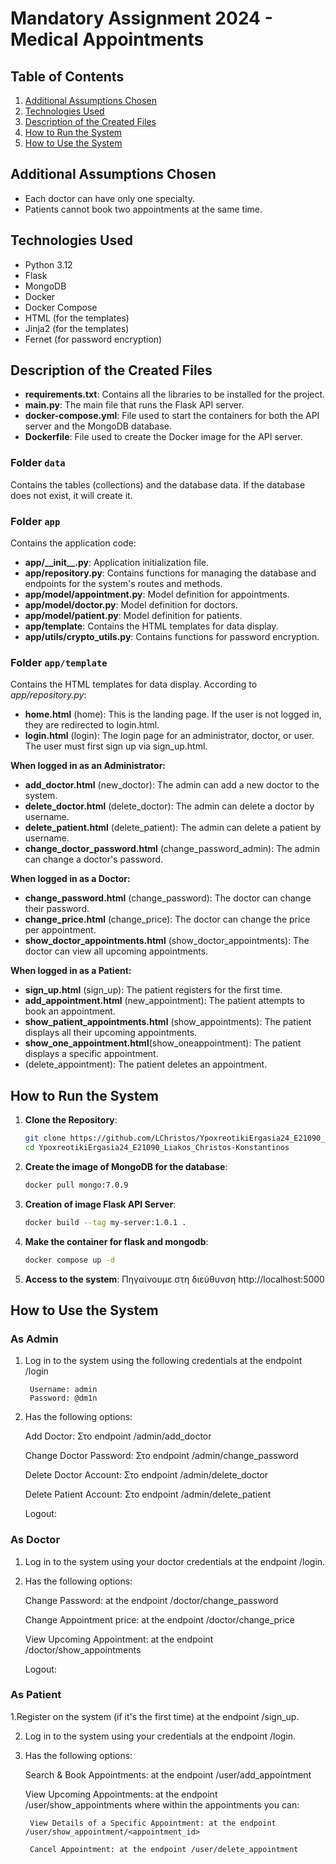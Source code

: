 # Mandatory Assignment 2024 - Medical Appointments

## Table of Contents

1. [Additional Assumptions Chosen](#additional-assumptions-chosen)
2. [Technologies Used](#technologies-used)
3. [Description of the Created Files](#description-of-the-created-files)
4. [How to Run the System](#how-to-run-the-system)
5. [How to Use the System](#how-to-use-the-system)

## Additional Assumptions Chosen

- Each doctor can have only one specialty.
- Patients cannot book two appointments at the same time.

## Technologies Used

- Python 3.12
- Flask
- MongoDB
- Docker
- Docker Compose
- HTML (for the templates)
- Jinja2 (for the templates)
- Fernet (for password encryption)

## Description of the Created Files

- **requirements.txt**: Contains all the libraries to be installed for the project.
- **main.py**: The main file that runs the Flask API server.
- **docker-compose.yml**: File used to start the containers for both the API server and the MongoDB database.
- **Dockerfile**: File used to create the Docker image for the API server.

### Folder `data`

Contains the tables (collections) and the database data. If the database does not exist, it will create it.

### Folder `app`

Contains the application code:

- **app/\_\_init\_\_.py**: Application initialization file.
- **app/repository.py**: Contains functions for managing the database and endpoints for the system's routes and methods.
- **app/model/appointment.py**: Model definition for appointments.
- **app/model/doctor.py**: Model definition for doctors.
- **app/model/patient.py**: Model definition for patients.
- **app/template**: Contains the HTML templates for data display.
- **app/utils/crypto_utils.py**: Contains functions for password encryption.

### Folder `app/template`

Contains the HTML templates for data display. According to _app/repository.py_:

- **home.html** (home): This is the landing page. If the user is not logged in, they are redirected to login.html.
- **login.html** (login): The login page for an administrator, doctor, or user. The user must first sign up via sign_up.html.

**When logged in as an Administrator:**
- **add_doctor.html** (new_doctor): The admin can add a new doctor to the system.
- **delete_doctor.html** (delete_doctor): The admin can delete a doctor by username.
- **delete_patient.html** (delete_patient): The admin can delete a patient by username.
- **change_doctor_password.html** (change_password_admin): The admin can change a doctor's password.

**When logged in as a Doctor:**
- **change_password.html** (change_password): The doctor can change their password.
- **change_price.html** (change_price): The doctor can change the price per appointment.
- **show_doctor_appointments.html** (show_doctor_appointments): The doctor can view all upcoming appointments.

**When logged in as a Patient:**
- **sign_up.html** (sign_up): The patient registers for the first time.
- **add_appointment.html** (new_appointment): The patient attempts to book an appointment.
- **show_patient_appointments.html** (show_appointments): The patient displays all their upcoming appointments.
- **show_one_appointment.html**(show_oneappointment): The patient displays a specific appointment.
- (delete_appointment): The patient deletes an appointment.


## How to Run the System

1. **Clone the Repository**:

   ```sh
   git clone https://github.com/LChristos/YpoxreotikiErgasia24_E21090_Liakos_Christos-Konstantinos.git
   cd YpoxreotikiErgasia24_E21090_Liakos_Christos-Konstantinos

2. **Create the image of MongoDB for the database**:
    ```sh
    docker pull mongo:7.0.9

3. **Creation of image Flask API Server**:
    ```sh
    docker build --tag my-server:1.0.1 .

4. **Make the container for flask and mongodb**:
    ```sh
    docker compose up -d

5. **Access to the system**:
    Πηγαίνουμε στη διεύθυνση http://localhost:5000


## How to Use the System

### As Admin
1. Log in to the system using the following credentials at the endpoint /login

        Username: admin
        Password: @dm1n

2. Has the following options:

    Add Doctor: Στο endpoint /admin/add_doctor

    Change Doctor Password: Στο endpoint /admin/change_password

    Delete Doctor Account: Στο endpoint /admin/delete_doctor
    
    Delete Patient Account: Στο endpoint /admin/delete_patient

    Logout:

### As Doctor
1. Log in to the system using your doctor credentials at the endpoint /login.

2. Has the following options:

    Change Password: at the endpoint /doctor/change_password

    Change Appointment price: at the endpoint /doctor/change_price

    View Upcoming Appointment: at the endpoint /doctor/show_appointments

    Logout:

### As Patient
1.Register on the system (if it's the first time) at the endpoint /sign_up.

2. Log in to the system using your credentials at the endpoint /login.

3. Has the following options:

    Search & Book Appointments: at the endpoint /user/add_appointment

    View Upcoming Appointments: at the endpoint /user/show_appointments
    where within the appointments you can:

        View Details of a Specific Appointment: at the endpoint /user/show_appointment/<appointment_id>

        Cancel Appointment: at the endpoint /user/delete_appointment
    
